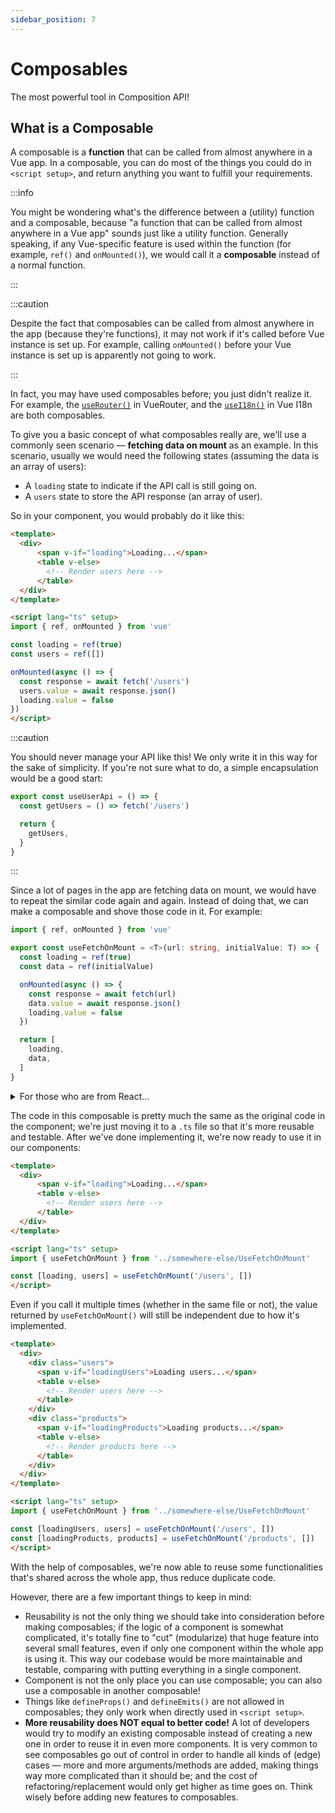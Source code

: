 ```yaml
---
sidebar_position: 7
---
```


# Composables

The most powerful tool in Composition API!

## What is a Composable

A composable is a **function** that can be called from almost anywhere in a Vue app. In a composable, you can do most of the things you could do in `<script setup>`, and return anything you want to fulfill your requirements.

:::info

You might be wondering what's the difference between a (utility) function and a composable, because "a function that can be called from almost anywhere in a Vue app" sounds just like a utility function. Generally speaking, if any Vue-specific feature is used within the function (for example, `ref()` and `onMounted()`), we would call it a **composable** instead of a normal function.

:::

:::caution

Despite the fact that composables can be called from almost anywhere in the app (because they're functions), it may not work if it's called before Vue instance is set up. For example, calling `onMounted()` before your Vue instance is set up is apparently not going to work.

:::

In fact, you may have used composables before; you just didn't realize it. For example, the [`useRouter()`](https://router.vuejs.org/api/index.html#userouter) in VueRouter, and the [`useI18n()`](https://vue-i18n.intlify.dev/api/composition.html#usei18n) in Vue I18n are both composables.

To give you a basic concept of what composables really are, we'll use a commonly seen scenario — **fetching data on mount** as an example. In this scenario, usually we would need the following states (assuming the data is an array of users):

- A `loading` state to indicate if the API call is still going on.
- A `users` state to store the API response (an array of user).

So in your component, you would probably do it like this:

```html title="UsersPage.vue" showLineNumbers
<template>
  <div>
      <span v-if="loading">Loading...</span>
      <table v-else>
        <!-- Render users here -->
      </table>
  </div>
</template>

<script lang="ts" setup>
import { ref, onMounted } from 'vue'

const loading = ref(true)
const users = ref([])

onMounted(async () => {
  const response = await fetch('/users')
  users.value = await response.json()
  loading.value = false
})
</script>
```

:::caution

You should never manage your API like this! We only write it in this way for the sake of simplicity. If you're not sure what to do, a simple encapsulation would be a good start:

```ts
export const useUserApi = () => {
  const getUsers = () => fetch('/users')

  return {
    getUsers,
  }
}
```
:::

Since a lot of pages in the app are fetching data on mount, we would have to repeat the similar code again and again. Instead of doing that, we can make a composable and shove those code in it. For example:

```ts title="UseFetchOnMount.ts" showLineNumbers
import { ref, onMounted } from 'vue'

export const useFetchOnMount = <T>(url: string, initialValue: T) => {
  const loading = ref(true)
  const data = ref(initialValue)

  onMounted(async () => {
    const response = await fetch(url)
    data.value = await response.json()
    loading.value = false
  })

  return [
    loading,
    data,
  ]
}
```

<details>
  <summary>For those who are from React...</summary>

  If you've learned **React Hooks API**, you might be wondering why we can't just return something like `[loading.value, data.value]` so that we can omit the `.value` outside composables.

  This is because React is using JSX, which means almost every piece of code in a component is being re-run on each re-render; but things are not the same in Vue. In a Vue component, `<script setup>` and `setup()` would only run once for each instance, so if we return `Ref<T>.value` instead of `Ref<T>` itself, we would lose the reactivity on these states.
</details>

The code in this composable is pretty much the same as the original code in the component; we're just moving it to a `.ts` file so that it's more reusable and testable. After we've done implementing it, we're now ready to use it in our components:

```html title="UsersPage.vue" showLineNumbers
<template>
  <div>
      <span v-if="loading">Loading...</span>
      <table v-else>
        <!-- Render users here -->
      </table>
  </div>
</template>

<script lang="ts" setup>
import { useFetchOnMount } from '../somewhere-else/UseFetchOnMount'

const [loading, users] = useFetchOnMount('/users', [])
</script>
```

Even if you call it multiple times (whether in the same file or not), the value returned by `useFetchOnMount()` will still be independent due to how it's implemented.

```html showLineNumbers
<template>
  <div>
    <div class="users">
      <span v-if="loadingUsers">Loading users...</span>
      <table v-else>
        <!-- Render users here -->
      </table>
    </div>
    <div class="products">
      <span v-if="loadingProducts">Loading products...</span>
      <table v-else>
        <!-- Render products here -->
      </table>
    </div>
  </div>
</template>

<script lang="ts" setup>
import { useFetchOnMount } from '../somewhere-else/UseFetchOnMount'

const [loadingUsers, users] = useFetchOnMount('/users', [])
const [loadingProducts, products] = useFetchOnMount('/products', [])
</script>
```

With the help of composables, we're now able to reuse some functionalities that's shared across the whole app, thus reduce duplicate code.

However, there are a few important things to keep in mind:

- Reusability is not the only thing we should take into consideration before making composables; if the logic of a component is somewhat complicated, it's totally fine to "cut" (modularize) that huge feature into several small features, even if only one component within the whole app is using it. This way our codebase would be more maintainable and testable, comparing with putting everything in a single component.
- Component is not the only place you can use composable; you can also use a composable in another composable!
- Things like `defineProps()` and `defineEmits()` are not allowed in composables; they only work when directly used in `<script setup>`.
- **More reusability does NOT equal to better code!** A lot of developers would try to modify an existing composable instead of creating a new one in order to reuse it in even more components. It is very common to see composables go out of control in order to handle all kinds of (edge) cases — more and more arguments/methods are added, making things way more complicated than it should be; and the cost of refactoring/replacement would only get higher as time goes on. Think wisely before adding new features to composables.